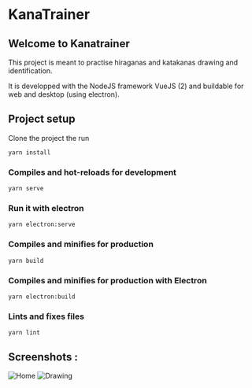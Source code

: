 # KanaTrainer

## Welcome to Kanatrainer

This project is meant to practise hiraganas and katakanas drawing and identification.

It is developped with the NodeJS framework VueJS (2) and buildable for web and desktop (using electron).

## Project setup

Clone the project the run

```
yarn install
```

### Compiles and hot-reloads for development

```
yarn serve
```

### Run it with electron 

```
yarn electron:serve
```

### Compiles and minifies for production

```
yarn build
```

### Compiles and minifies for production with Electron

```
yarn electron:build
```

### Lints and fixes files

```
yarn lint
```

## Screenshots : 
![Home](https://user-images.githubusercontent.com/34136072/112797936-72b0f700-906c-11eb-81dd-7b7c19ffcc96.JPG)
![Drawing](https://user-images.githubusercontent.com/34136072/112797927-6f1d7000-906c-11eb-9fc5-a18426d9d765.JPG)
